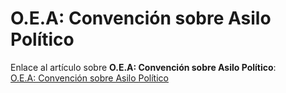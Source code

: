 # O.E.A: Convención sobre Asilo Político

Enlace al artículo sobre **O.E.A: Convención sobre Asilo Político**:  
[O.E.A: Convención sobre Asilo Político](https://abogadoparaguayo.blogspot.com/2014/12/oea-convencion-sobre-asilo-politico.html)
